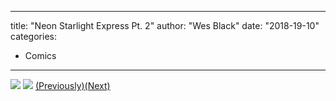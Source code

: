 
---
title: "Neon Starlight Express Pt. 2"
author: "Wes Black"
date: "2018-19-10"
categories:
- Comics
---

![](https://i0.wp.com/vrvblog.co/wp-content/uploads/2018/10/NSEpage3-724x1024.png?resize=724%2C1024&#038;ssl=1)
![](https://i2.wp.com/vrvblog.co/wp-content/uploads/2018/10/NSEpage4-724x1024.png?resize=724%2C1024&#038;ssl=1)
[(Previously)](https://vrvblog.co/wesblk/3274/neon-starlight-express-pt-1/)[(Next)](https://vrvblog.co/wesblk/3718/neon-starlight-express-pt-3)
